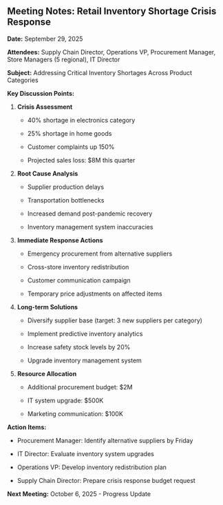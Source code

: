 ## Meeting Notes: Retail Inventory Shortage Crisis Response

**Date:** September 29, 2025

**Attendees:** Supply Chain Director, Operations VP, Procurement Manager, Store Managers (5 regional), IT Director

**Subject:** Addressing Critical Inventory Shortages Across Product Categories

**Key Discussion Points:**

1. **Crisis Assessment**

   - 40% shortage in electronics category

   - 25% shortage in home goods

   - Customer complaints up 150%

   - Projected sales loss: $8M this quarter

2. **Root Cause Analysis**

   - Supplier production delays

   - Transportation bottlenecks

   - Increased demand post-pandemic recovery

   - Inventory management system inaccuracies

3. **Immediate Response Actions**

   - Emergency procurement from alternative suppliers

   - Cross-store inventory redistribution

   - Customer communication campaign

   - Temporary price adjustments on affected items

4. **Long-term Solutions**

   - Diversify supplier base (target: 3 new suppliers per category)

   - Implement predictive inventory analytics

   - Increase safety stock levels by 20%

   - Upgrade inventory management system

5. **Resource Allocation**

   - Additional procurement budget: $2M

   - IT system upgrade: $500K

   - Marketing communication: $100K

**Action Items:**

- Procurement Manager: Identify alternative suppliers by Friday

- IT Director: Evaluate inventory system upgrades

- Operations VP: Develop inventory redistribution plan

- Supply Chain Director: Prepare crisis response budget request

**Next Meeting:** October 6, 2025 - Progress Update